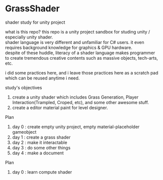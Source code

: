 # GrassShader
shader study for unity project

what is this repo?
this repo is a unity project sandbox for studing unity / especially unity shader.  
shader language is very different and unfamiliar for C# users. it even requires background knowledge for graphics & GPU hardware.  
despite of these huddle, literacy of a shader language makes programmer to create tremendous creative contents such as massive objects, tech-arts, etc.  

i did some practices here, and i leave those practices here as a scratch pad which can be reused anytime i need.




study's objectives
1. create a unity shader which includes Grass Generation, Player Interaction(Trampled, Croped, etc), and some other awesome stuff.
2. create a editor material paint for level designer.

Plan
1. day 0 : create empty unity project, empty material-placeholder gameobject
2. day 1 : create a grass shader
3. day 2 : make it interactable
4. day 3 : do some other things
5. day 4 : make a document

Plan
1. day 0 : learn compute shader
 
